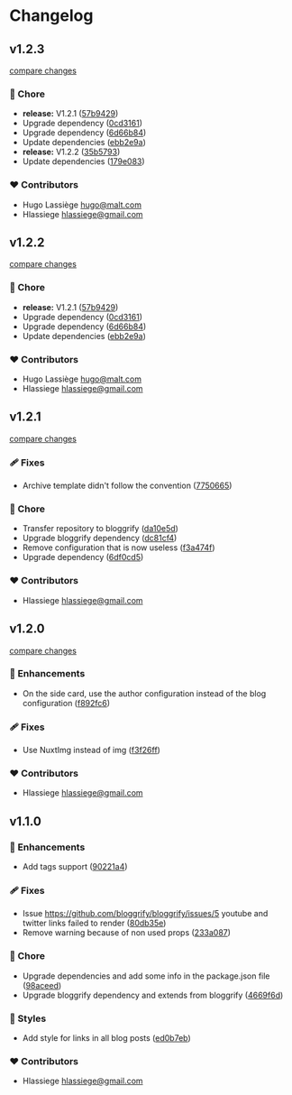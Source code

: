 # Changelog


## v1.2.3

[compare changes](https://github.com/bloggrify/bloggrify-mistral/compare/v1.2.1...v1.2.3)

### 🏡 Chore

- **release:** V1.2.1 ([57b9429](https://github.com/bloggrify/bloggrify-mistral/commit/57b9429))
- Upgrade dependency ([0cd3161](https://github.com/bloggrify/bloggrify-mistral/commit/0cd3161))
- Upgrade dependency ([6d66b84](https://github.com/bloggrify/bloggrify-mistral/commit/6d66b84))
- Update dependencies ([ebb2e9a](https://github.com/bloggrify/bloggrify-mistral/commit/ebb2e9a))
- **release:** V1.2.2 ([35b5793](https://github.com/bloggrify/bloggrify-mistral/commit/35b5793))
- Update dependencies ([179e083](https://github.com/bloggrify/bloggrify-mistral/commit/179e083))

### ❤️ Contributors

- Hugo Lassiège <hugo@malt.com>
- Hlassiege <hlassiege@gmail.com>

## v1.2.2

[compare changes](https://github.com/bloggrify/bloggrify-mistral/compare/v1.2.1...v1.2.2)

### 🏡 Chore

- **release:** V1.2.1 ([57b9429](https://github.com/bloggrify/bloggrify-mistral/commit/57b9429))
- Upgrade dependency ([0cd3161](https://github.com/bloggrify/bloggrify-mistral/commit/0cd3161))
- Upgrade dependency ([6d66b84](https://github.com/bloggrify/bloggrify-mistral/commit/6d66b84))
- Update dependencies ([ebb2e9a](https://github.com/bloggrify/bloggrify-mistral/commit/ebb2e9a))

### ❤️ Contributors

- Hugo Lassiège <hugo@malt.com>
- Hlassiege <hlassiege@gmail.com>

## v1.2.1

[compare changes](https://github.com/bloggrify/bloggrify-mistral/compare/v1.2.0...v1.2.1)

### 🩹 Fixes

- Archive template didn't follow the convention ([7750665](https://github.com/bloggrify/bloggrify-mistral/commit/7750665))

### 🏡 Chore

- Transfer repository to bloggrify ([da10e5d](https://github.com/bloggrify/bloggrify-mistral/commit/da10e5d))
- Upgrade bloggrify dependency ([dc81cf4](https://github.com/bloggrify/bloggrify-mistral/commit/dc81cf4))
- Remove configuration that is now useless ([f3a474f](https://github.com/bloggrify/bloggrify-mistral/commit/f3a474f))
- Upgrade dependency ([6df0cd5](https://github.com/bloggrify/bloggrify-mistral/commit/6df0cd5))

### ❤️ Contributors

- Hlassiege <hlassiege@gmail.com>

## v1.2.0

[compare changes](https://github.com/bloggrify/bloggrify-mistral/compare/v1.1.0...v1.2.0)

### 🚀 Enhancements

- On the side card, use the author configuration instead of the blog configuration ([f892fc6](https://github.com/bloggrify/bloggrify-mistral/commit/f892fc6))

### 🩹 Fixes

- Use NuxtImg instead of img ([f3f26ff](https://github.com/bloggrify/bloggrify-mistral/commit/f3f26ff))

### ❤️ Contributors

- Hlassiege <hlassiege@gmail.com>

## v1.1.0


### 🚀 Enhancements

- Add tags support ([90221a4](https://github.com/bloggrify/bloggrify-mistral/commit/90221a4))

### 🩹 Fixes

- Issue https://github.com/bloggrify/bloggrify/issues/5 youtube and twitter links failed to render ([80db35e](https://github.com/bloggrify/bloggrify-mistral/commit/80db35e))
- Remove warning because of non used props ([233a087](https://github.com/bloggrify/bloggrify-mistral/commit/233a087))

### 🏡 Chore

- Upgrade dependencies and add some info in the package.json file ([98aceed](https://github.com/bloggrify/bloggrify-mistral/commit/98aceed))
- Upgrade bloggrify dependency and extends from bloggrify ([4669f6d](https://github.com/bloggrify/bloggrify-mistral/commit/4669f6d))

### 🎨 Styles

- Add style for links in all blog posts ([ed0b7eb](https://github.com/bloggrify/bloggrify-mistral/commit/ed0b7eb))

### ❤️ Contributors

- Hlassiege <hlassiege@gmail.com>


